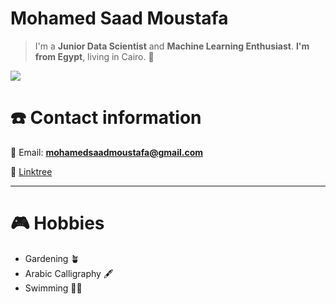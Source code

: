 # Mohamed Saad Moustafa

> I'm a **Junior Data Scientist** and **Machine Learning Enthusiast**. **I'm from Egypt**, living in Cairo. 🌊
> 
![](https://komarev.com/ghpvc/?username=mohamedsaadmoustafa&color=green)
# ☎️ Contact information

📧 Email: **mohamedsaadmoustafa@gmail.com**

🔗 [Linktree](https://linktr.ee/mohamedsaadmoustafa) 

---

# **🎮** Hobbies

- Gardening 🪴
- Arabic Calligraphy 🖋️
- Swimming 🏊🏽
